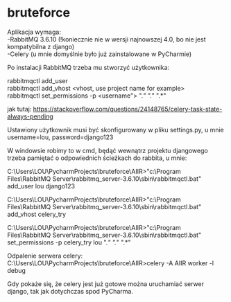 # bruteforce

Aplikacja wymaga:  
-RabbitMQ 3.6.10 (!koniecznie nie w wersji najnowszej 4.0, bo nie jest kompatybilna z django)  
-Celery (u mnie domyślnie było już zainstalowane w PyCharmie)  

Po instalacji RabbitMQ trzeba mu stworzyć użytkownika:  

rabbitmqctl add_user <username> <password>  
rabbitmqctl add_vhost <vhost, use project name for example>  
rabbitmqctl set_permissions -p <vhost> <username"> ".*" ".*" ".*"  

jak tutaj: https://stackoverflow.com/questions/24148765/celery-task-state-always-pending  

Ustawiony użytkownik musi być skonfigurowany w pliku settings.py, u mnie username=lou, password=django123  

W windowsie robimy to w cmd, będąć wewnątrz projektu djangowego trzeba pamiętać o odpowiednich ścieżkach do rabbita, u mnie:

C:\Users\LOU\PycharmProjects\bruteforce\AIIR>"c:\Program Files\RabbitMQ Server\rabbitmq_server-3.6.10\sbin\rabbitmqctl.bat" add_user lou django123  

C:\Users\LOU\PycharmProjects\bruteforce\AIIR>"c:\Program Files\RabbitMQ Server\rabbitmq_server-3.6.10\sbin\rabbitmqctl.bat" add_vhost celery_try  

C:\Users\LOU\PycharmProjects\bruteforce\AIIR>"c:\Program Files\RabbitMQ Server\rabbitmq_server-3.6.10\sbin\rabbitmqctl.bat" set_permissions -p celery_try lou ".*" ".*" ".*"   

Odpalenie serwera celery: C:\Users\LOU\PycharmProjects\bruteforce\AIIR>celery -A AIIR worker -l debug  

Gdy pokaże się, że celery jest już gotowe można uruchamiać serwer django, tak jak dotychczas spod PyCharma.  

